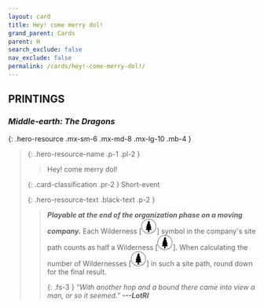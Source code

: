 ```yaml
---
layout: card
title: Hey! come merry dol!
grand_parent: Cards
parent: H
search_exclude: false
nav_exclude: false
permalink: /cards/hey!-come-merry-dol!/
---
```


## PRINTINGS


### _Middle-earth: The Dragons_

{: .hero-resource .mx-sm-6 .mx-md-8 .mx-lg-10 .mb-4 }
> {: .hero-resource-name .p-1 .pl-2 }
> > <div class="card-mp"></div>
> > <div class="card-name">Hey! come merry dol!</div>
>
> {: .card-classification .pr-2 }
> Short-event
>
> {: .hero-resource-text .black-text .p-2 }
> > ***Playable at the end of the organization phase on a moving company.*** Each Wilderness \[![](/assets/images/wilderness.svg)] symbol in the company's site path counts as half a Wilderness \[![](/assets/images/wilderness.svg)]. When calculating the number of Wildernesses \[![](/assets/images/wilderness.svg)] in such a site path, round down for the final result. 
> > 
> > {: .fs-3 } 
> > _“With another hop and a bound there came into view a man, or so it seemed."_ ***---&#65279;LotRI***  
> 
